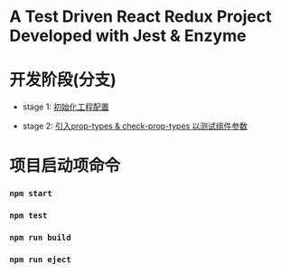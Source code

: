 # A Test Driven React Redux Project Developed with Jest & Enzyme 

# 开发阶段(分支)
* stage 1:
[初始化工程配置](https://github.com/dudueasy/Jest-react-unit-test-demo/tree/initial-boilerplate)

* stage 2:
[引入prop-types & check-prop-types 以测试组件参数](https://github.com/dudueasy/Jest-react-unit-test-demo/tree/initial-boilerplate)


# 项目启动项命令

### `npm start` 
### `npm test` 
### `npm run build` 
### `npm run eject`

